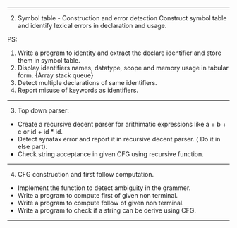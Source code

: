 
---------------

2. Symbol table - Construction and error detection
Construct symbol table and identify lexical errors in declaration and usage.

PS:
1) Write a program to identity and extract the declare identifier and store them in symbol table.
2) Display identifiers names, datatype, scope and memory usage in tabular form. {Array stack queue}
3) Detect multiple declarations of same identifiers.
4) Report misuse of keywords as identifiers.

---------------

3. Top down parser: 
- Create a recursive decent parser for arithimatic expressions like a + b + c or id + id * id. 
- Detect synatax error and report it in recursive decent parser. ( Do it in else part).
- Check string acceptance in given CFG using recursive function.

---------------

4. CFG construction and first follow computation.
- Implement the function to detect ambiguity in the grammer.
- Write a program to compute first of given non terminal.
- Write a program to compute follow of given non terminal.
- Write a program to check if a string can be derive using CFG.

----------------